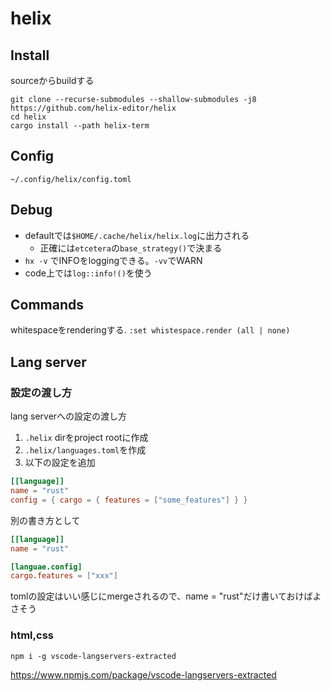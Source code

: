 # helix

## Install

sourceからbuildする
```shell
git clone --recurse-submodules --shallow-submodules -j8 https://github.com/helix-editor/helix
cd helix
cargo install --path helix-term
```

## Config

`~/.config/helix/config.toml`


## Debug

* defaultでは`$HOME/.cache/helix/helix.log`に出力される  
  * 正確には`etcetera`の`base_strategy()`で決まる
* `hx -v` でINFOをloggingできる。`-vv`でWARN
* code上では`log::info!()`を使う

## Commands

whitespaceをrenderingする. `:set whistespace.render (all | none)`


## Lang server

### 設定の渡し方

lang serverへの設定の渡し方

1. `.helix` dirをproject rootに作成
1. `.helix/languages.toml`を作成
1. 以下の設定を追加

```toml
[[language]]
name = "rust"
config = { cargo = { features = ["some_features"] } }
```

別の書き方として

```toml
[[language]]
name = "rust"

[languae.config]
cargo.features = ["xxx"]
```

tomlの設定はいい感じにmergeされるので、name = "rust"だけ書いておけばよさそう

### html,css

`npm i -g vscode-langservers-extracted`  

https://www.npmjs.com/package/vscode-langservers-extracted

